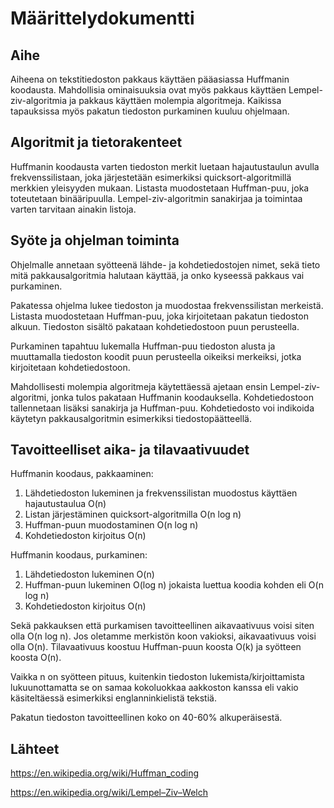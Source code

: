 # Määrittelydokumentti

## Aihe

Aiheena on tekstitiedoston pakkaus käyttäen pääasiassa Huffmanin koodausta. Mahdollisia ominaisuuksia ovat myös pakkaus käyttäen Lempel-ziv-algoritmia ja pakkaus käyttäen molempia algoritmeja. Kaikissa tapauksissa myös pakatun tiedoston purkaminen kuuluu ohjelmaan.

## Algoritmit ja tietorakenteet

Huffmanin koodausta varten tiedoston merkit luetaan hajautustaulun avulla frekvenssilistaan, joka järjestetään esimerkiksi quicksort-algoritmillä merkkien yleisyyden mukaan. Listasta muodostetaan Huffman-puu, joka toteutetaan binääripuulla. Lempel-ziv-algoritmin sanakirjaa ja toimintaa varten tarvitaan ainakin listoja.

## Syöte ja ohjelman toiminta

Ohjelmalle annetaan syötteenä lähde- ja kohdetiedostojen nimet, sekä tieto mitä pakkausalgoritmia halutaan käyttää, ja onko kyseessä pakkaus vai purkaminen.

Pakatessa ohjelma lukee tiedoston ja muodostaa frekvenssilistan merkeistä. Listasta muodostetaan Huffman-puu, joka kirjoitetaan pakatun tiedoston alkuun. Tiedoston sisältö pakataan kohdetiedostoon puun perusteella.

Purkaminen tapahtuu lukemalla Huffman-puu tiedoston alusta ja muuttamalla tiedoston koodit puun perusteella oikeiksi merkeiksi, jotka kirjoitetaan kohdetiedostoon.

Mahdollisesti molempia algoritmeja käytettäessä ajetaan ensin Lempel-ziv-algoritmi, jonka tulos pakataan Huffmanin koodauksella. Kohdetiedostoon tallennetaan lisäksi sanakirja ja Huffman-puu. Kohdetiedosto voi indikoida käytetyn pakkausalgoritmin esimerkiksi tiedostopäätteellä.

## Tavoitteelliset aika- ja tilavaativuudet

Huffmanin koodaus, pakkaaminen:

1. Lähdetiedoston lukeminen ja frekvenssilistan muodostus käyttäen hajautustaulua O(n)
2. Listan järjestäminen quicksort-algoritmilla O(n log n)
3. Huffman-puun muodostaminen O(n log n)
4. Kohdetiedoston kirjoitus O(n)

Huffmanin koodaus, purkaminen:

1. Lähdetiedoston lukeminen O(n)
2. Huffman-puun lukeminen O(log n) jokaista luettua koodia kohden eli O(n log n)
3. Kohdetiedoston kirjoitus O(n)

Sekä pakkauksen että purkamisen tavoitteellinen aikavaativuus voisi siten olla O(n log n). Jos oletamme merkistön koon vakioksi, aikavaativuus voisi olla O(n). Tilavaativuus koostuu Huffman-puun koosta O(k) ja syötteen koosta O(n).

Vaikka n on syötteen pituus, kuitenkin tiedoston lukemista/kirjoittamista lukuunottamatta se on samaa kokoluokkaa aakkoston kanssa eli vakio käsiteltäessä esimerkiksi englanninkielistä tekstiä.

Pakatun tiedoston tavoitteellinen koko on 40-60% alkuperäisestä.

## Lähteet

https://en.wikipedia.org/wiki/Huffman_coding

https://en.wikipedia.org/wiki/Lempel–Ziv–Welch
